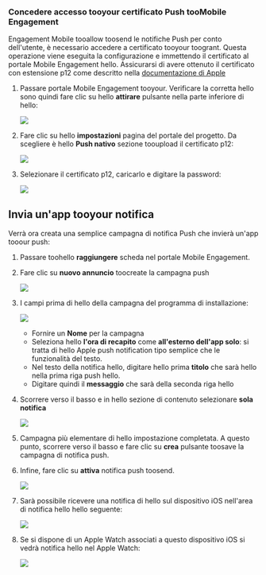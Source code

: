### <a name="grant-access-tooyour-push-certificate-toomobile-engagement"></a>Concedere accesso tooyour certificato Push tooMobile Engagement
Engagement Mobile tooallow toosend le notifiche Push per conto dell'utente, è necessario accedere a certificato tooyour toogrant. Questa operazione viene eseguita la configurazione e immettendo il certificato al portale Mobile Engagement hello. Assicurarsi di avere ottenuto il certificato con estensione p12 come descritto nella [documentazione di Apple](https://developer.apple.com/library/prerelease/ios/documentation/IDEs/Conceptual/AppDistributionGuide/AddingCapabilities/AddingCapabilities.html#//apple_ref/doc/uid/TP40012582-CH26-SW6)

1. Passare portale Mobile Engagement tooyour. Verificare la corretta hello sono quindi fare clic su hello **attirare** pulsante nella parte inferiore di hello:
   
    ![](./media/mobile-engagement-ios-send-push/engage-button.png)
2. Fare clic su hello **impostazioni** pagina del portale del progetto. Da scegliere è hello **Push nativo** sezione tooupload il certificato p12:
   
    ![](./media/mobile-engagement-ios-send-push/engagement-portal.png)
3. Selezionare il certificato p12, caricarlo e digitare la password:
   
    ![](./media/mobile-engagement-ios-send-push/native-push-settings.png)

## <a id="send"></a>Invia un'app tooyour notifica
Verrà ora creata una semplice campagna di notifica Push che invierà un'app tooour push:

1. Passare toohello **raggiungere** scheda nel portale Mobile Engagement.
2. Fare clic su **nuovo annuncio** toocreate la campagna push
   
    ![](./media/mobile-engagement-ios-send-push/new-announcement.png)
3. I campi prima di hello della campagna del programma di installazione:
   
    ![](./media/mobile-engagement-ios-send-push/campaign-first-params.png)
   
   * Fornire un **Nome** per la campagna 
   * Seleziona hello **l'ora di recapito** come **all'esterno dell'app solo**: si tratta di hello Apple push notification tipo semplice che le funzionalità del testo.
   * Nel testo della notifica hello, digitare hello prima **titolo** che sarà hello nella prima riga push hello.
   * Digitare quindi il **messaggio** che sarà della seconda riga hello
4. Scorrere verso il basso e in hello sezione di contenuto selezionare **sola notifica**
   
    ![](./media/mobile-engagement-ios-send-push/campaign-content.png)
5. Campagna più elementare di hello impostazione completata. A questo punto, scorrere verso il basso e fare clic su **crea** pulsante toosave la campagna di notifica push. 
6. Infine, fare clic su **attiva** notifica push toosend. 
   
    ![](./media/mobile-engagement-ios-send-push/campaign-activate.png)
7. Sarà possibile ricevere una notifica di hello sul dispositivo iOS nell'area di notifica hello hello seguente:
   
    ![](./media/mobile-engagement-ios-send-push/iphone-notification.png)
8. Se si dispone di un Apple Watch associati a questo dispositivo iOS si vedrà notifica hello nel Apple Watch:
   
    ![](./media/mobile-engagement-ios-send-push/apple-watch.png)

